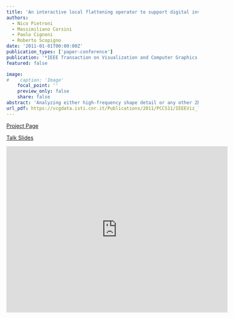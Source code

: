 ```yaml
---
title: 'An interactive local flattening operator to support digital investigations on artwork surfaces'
authors:
  - Nico Pietroni
  - Massimiliano Corsini
  - Paolo Cignoni
  - Roberto Scopigno
date: '2011-01-01T00:00:00Z'
publication_types: ['paper-conference']
publication: '*IEEE Transaction on Visualization and Computer Graphics (Proceedings of Visualization 2011)*'
featured: false

image:
#    caption: 'Image'
    focal_point: ''
    preview_only: false
    share: false
abstract: 'Analyzing either high-frequency shape detail or any other 2D fields (scalar or vector) embedded over a 3D geometry is a complex task, since detaching the detail from the overall shape can be tricky. An alternative approach is to move to the 2D space, resolving shape reasoning to easier image processing techniques. In this paper we propose a novel framework for the analysis of 2D information distributed over 3D geometry, based on a locally smooth parametrization technique that allows us to treat local 3D data in terms of image content.     Project Page        Talk Slides'
url_pdf: https://vcgdata.isti.cnr.it/Publications/2011/PCCS11/IEEEViz_local_flattening_final_v2.pdf
---
```

[ Project Page ](https://vcgdata.isti.cnr.it/~pietroni/local_flattening/ProjectWeb/flattening.html)

[ Talk Slides ](https://vcgdata.isti.cnr.it/Publicstions/2011/PCCS11/LocalFlat.pptx)

<iframe width="580" height="435" src="http://www.youtube.com/embed/uDDKSqcsePI" frameborder="0" frameborder="0" allowfullscreen>

